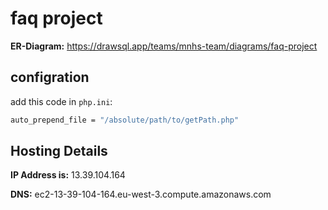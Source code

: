 # faq project

**ER-Diagram:** https://drawsql.app/teams/mnhs-team/diagrams/faq-project

## configration

add this code in `php.ini`:
```bash
auto_prepend_file = "/absolute/path/to/getPath.php"
```
## Hosting Details

**IP Address is:** 13.39.104.164

**DNS:** ec2-13-39-104-164.eu-west-3.compute.amazonaws.com